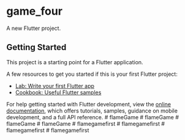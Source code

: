 # game_four

A new Flutter project.

## Getting Started

This project is a starting point for a Flutter application.

A few resources to get you started if this is your first Flutter project:

- [Lab: Write your first Flutter app](https://docs.flutter.dev/get-started/codelab)
- [Cookbook: Useful Flutter samples](https://docs.flutter.dev/cookbook)

For help getting started with Flutter development, view the
[online documentation](https://docs.flutter.dev/), which offers tutorials,
samples, guidance on mobile development, and a full API reference.
#   f l a m e G a m e  
 #   f l a m e G a m e  
 #   f l a m e G a m e  
 #   f l a m e G a m e  
 #   f l a m e g a m e f i r s t  
 #   f l a m e g a m e f i r s t  
 #   f l a m e g a m e f i r s t  
 #   f l a m e g a m e f i r s t  
 